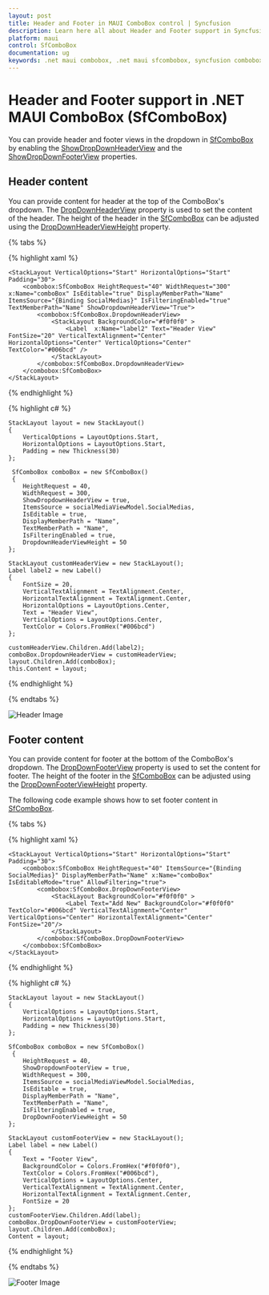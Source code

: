 ```yaml
---
layout: post
title: Header and Footer in MAUI ComboBox control | Syncfusion
description: Learn here all about Header and Footer support in Syncfusion Maui ComboBox (SfComboBox) control and more.
platform: maui
control: SfComboBox
documentation: ug
keywords: .net maui combobox, .net maui sfcombobox, syncfusion combobox, combobox maui, .net maui dropdown list, .net maui select menu.
---
```


# Header and Footer support in .NET MAUI ComboBox (SfComboBox)

You can provide header and footer views in the dropdown in [SfComboBox](https://www.syncfusion.com/maui-controls/maui-combobox) by enabling the [ShowDropDownHeaderView](https://help.syncfusion.com/cr/maui/Syncfusion.Maui.Inputs.DropDownControls.DropDownListBase.html#Syncfusion_Maui_Inputs_DropDownControls_DropDownListBase_ShowDropdownHeaderView) and the [ShowDropDownFooterView](https://help.syncfusion.com/cr/maui/Syncfusion.Maui.Inputs.DropDownControls.DropDownListBase.html#Syncfusion_Maui_Inputs_DropDownControls_DropDownListBase_ShowDropdownFooterView) properties. 

## Header content

You can provide content for header at the top of the ComboBox's dropdown. The [DropDownHeaderView](https://help.syncfusion.com/cr/maui/Syncfusion.Maui.Inputs.DropDownControls.DropDownListBase.html#Syncfusion_Maui_Inputs_DropDownControls_DropDownListBase_DropdownHeaderView) property is used to set the content of the header. The height of the header in the [SfComboBox](https://www.syncfusion.com/maui-controls/maui-combobox) can be adjusted using the [DropDownHeaderViewHeight](https://help.syncfusion.com/cr/maui/Syncfusion.Maui.Inputs.DropDownControls.DropDownListBase.html#Syncfusion_Maui_Inputs_DropDownControls_DropDownListBase_DropdownHeaderViewHeight) property.

{% tabs %}

{% highlight xaml %}

    <StackLayout VerticalOptions="Start" HorizontalOptions="Start" Padding="30">
        <combobox:SfComboBox HeightRequest="40" WidthRequest="300" x:Name="comboBox" IsEditable="true" DisplayMemberPath="Name" ItemsSource="{Binding SocialMedias}" IsFilteringEnabled="true" TextMemberPath="Name" ShowDropdownHeaderView="True">
            <combobox:SfComboBox.DropdownHeaderView>
                <StackLayout BackgroundColor="#f0f0f0" >
                    <Label  x:Name="label2" Text="Header View" FontSize="20" VerticalTextAlignment="Center" HorizontalOptions="Center" VerticalOptions="Center" TextColor="#006bcd" />
                </StackLayout>
            </combobox:SfComboBox.DropdownHeaderView>        
        </combobox:SfComboBox>
    </StackLayout>                  


{% endhighlight %}

{% highlight c# %}

    StackLayout layout = new StackLayout()
    {
        VerticalOptions = LayoutOptions.Start,
        HorizontalOptions = LayoutOptions.Start,
        Padding = new Thickness(30)
    };

     SfComboBox comboBox = new SfComboBox()
     {
        HeightRequest = 40,
        WidthRequest = 300,
        ShowDropdownHeaderView = true,
        ItemsSource = socialMediaViewModel.SocialMedias,
        IsEditable = true,
        DisplayMemberPath = "Name",
        TextMemberPath = "Name",
        IsFilteringEnabled = true,
        DropdownHeaderViewHeight = 50
    };

    StackLayout customHeaderView = new StackLayout();
    Label label2 = new Label()
    {
        FontSize = 20,
        VerticalTextAlignment = TextAlignment.Center,
        HorizontalTextAlignment = TextAlignment.Center,
        HorizontalOptions = LayoutOptions.Center,
        Text = "Header View",
        VerticalOptions = LayoutOptions.Center,
        TextColor = Colors.FromHex("#006bcd")
    };

    customHeaderView.Children.Add(label2);
    comboBox.DropdownHeaderView = customHeaderView;
    layout.Children.Add(comboBox);
    this.Content = layout;

{% endhighlight %}

{% endtabs %}

![Header Image](Images/HeaderFooter/headertemplate.png)

## Footer content

You can provide content for footer at the bottom of the ComboBox's dropdown. The [DropDownFooterView](https://help.syncfusion.com/cr/maui/Syncfusion.Maui.Inputs.DropDownControls.DropDownListBase.html#Syncfusion_Maui_Inputs_DropDownControls_DropDownListBase_DropdownFooterView) property is used to set the content for footer. The height of the footer in the [SfComboBox](https://www.syncfusion.com/maui-controls/maui-combobox) can be adjusted using the [DropDownFooterViewHeight](https://help.syncfusion.com/cr/maui/Syncfusion.Maui.Inputs.DropDownControls.DropDownListBase.html#Syncfusion_Maui_Inputs_DropDownControls_DropDownListBase_DropdownFooterViewHeight) property.

The following code example shows how to set footer content in [SfComboBox](https://www.syncfusion.com/maui-controls/maui-combobox).

{% tabs %}

{% highlight xaml %}

    <StackLayout VerticalOptions="Start" HorizontalOptions="Start" Padding="30">
        <combobox:SfComboBox HeightRequest="40" ItemsSource="{Binding SocialMedias}" DisplayMemberPath="Name" x:Name="comboBox" IsEditableMode="true" AllowFiltering="true">
            <combobox:SfComboBox.DropDownFooterView>
                <StackLayout BackgroundColor="#f0f0f0" >
                    <Label Text="Add New" BackgroundColor="#f0f0f0" TextColor="#006bcd" VerticalTextAlignment="Center" VerticalOptions="Center" HorizontalTextAlignment="Center" FontSize="20"/>
                </StackLayout>
            </combobox:SfComboBox.DropDownFooterView>
        </combobox:SfComboBox>
    </StackLayout>                  

{% endhighlight %}

{% highlight c# %}

    StackLayout layout = new StackLayout()
    {
        VerticalOptions = LayoutOptions.Start,
        HorizontalOptions = LayoutOptions.Start,
        Padding = new Thickness(30)
    };

    SfComboBox comboBox = new SfComboBox()
     {
        HeightRequest = 40,
        ShowDropdownFooterView = true,
        WidthRequest = 300,
        ItemsSource = socialMediaViewModel.SocialMedias,
        IsEditable = true,
        DisplayMemberPath = "Name",
        TextMemberPath = "Name",
        IsFilteringEnabled = true,
        DropDownFooterViewHeight = 50
    };

    StackLayout customFooterView = new StackLayout();
    Label label = new Label() 
    { 
        Text = "Footer View", 
        BackgroundColor = Colors.FromHex("#f0f0f0"), 
        TextColor = Colors.FromHex("#006bcd"), 
        VerticalOptions = LayoutOptions.Center, 
        VerticalTextAlignment = TextAlignment.Center, 
        HorizontalTextAlignment = TextAlignment.Center, 
        FontSize = 20 
    };
    customFooterView.Children.Add(label);
    comboBox.DropDownFooterView = customFooterView;
    layout.Children.Add(comboBox);
    Content = layout;

{% endhighlight %}

{% endtabs %}

![Footer Image](Images/HeaderFooter/footertemplate.png)

